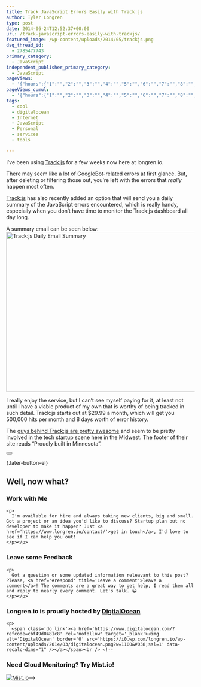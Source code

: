```yaml
---
title: Track JavaScript Errors Easily with Track:js
author: Tyler Longren
type: post
date: 2014-06-24T12:52:37+00:00
url: /track-javascript-errors-easily-with-trackjs/
featured_image: /wp-content/uploads/2014/05/trackjs.png
dsq_thread_id:
  - 2785477743
primary_category:
  - JavaScript
independent_publisher_primary_category:
  - JavaScript
pageViews:
  - '{"hours":{"1":"","2":"","3":"","4":"","5":"","6":"","7":"","8":"","9":"","10":"","11":"","12":"","13":"","14":"","15":"","16":"","17":"","18":"","19":"","20":"","21":"","22":"","23":"","24":"","25":"","26":"","27":"","28":"","29":"","30":"","31":"","32":"","33":"","34":"","35":"","36":"","37":"","38":"","39":"","40":"","41":"","42":"","43":"","44":"","45":"","46":"","47":""},"days":{"2":"","3":"","4":"","5":"","6":"","7":"","8":"","9":"","10":"","11":"","12":"","13":"","14":""},"weeks":{"3":"","4":"","5":"","6":"","7":"","8":"","9":"","10":"","11":"","12":""},"months":{"4":"","5":"","6":"","7":"","8":"","9":"","10":"","11":"","12":"","13":"","14":"","15":"","16":"","17":"","18":"","19":"","20":"","21":"","22":"","23":"","24":""}}'
pageViews_cumul:
  - '{"hours":{"1":"","2":"","3":"","4":"","5":"","6":"","7":"","8":"","9":"","10":"","11":"","12":"","13":"","14":"","15":"","16":"","17":"","18":"","19":"","20":"","21":"","22":"","23":"","24":"","25":"","26":"","27":"","28":"","29":"","30":"","31":"","32":"","33":"","34":"","35":"","36":"","37":"","38":"","39":"","40":"","41":"","42":"","43":"","44":"","45":"","46":"","47":""},"days":{"2":"","3":"","4":"","5":"","6":"","7":"","8":"","9":"","10":"","11":"","12":"","13":"","14":""},"weeks":{"3":"","4":"","5":"","6":"","7":"","8":"","9":"","10":"","11":"","12":""},"months":{"4":"","5":"","6":"","7":"","8":"","9":"","10":"","11":"","12":"","13":"","14":"","15":"","16":"","17":"","18":"","19":"","20":"","21":"","22":"","23":"","24":""}}'
tags:
  - cool
  - digitalocean
  - Internet
  - JavaScript
  - Personal
  - services
  - tools

---
```

I&#8217;ve been using [Track:js][1] for a few weeks now here at longren.io.

There may seem like a lot of GoogleBot-related errors at first glance. But, after deleting or filtering those out, you&#8217;re left with the errors that _really_ happen most often.

[Track:js][1] has also recently added an option that will send you a daily summary of the JavaScript errors encountered, which is really handy, especially when you don&#8217;t have time to monitor the Track:js dashboard all day long.

A summary email can be seen below:  
[<img loading="lazy" src="https://i0.wp.com/longren.io/wp-content/uploads/2014/06/trackjs-daily-email-1024x625.png?resize=700%2C427" alt="Track:js Daily Email Summary" width="700" height="427" class="aligncenter size-large wp-image-7112" srcset="https://i1.wp.com/www.longren.io/wp-content/uploads/2014/06/trackjs-daily-email.png?resize=1024%2C625&ssl=1 1024w, https://i1.wp.com/www.longren.io/wp-content/uploads/2014/06/trackjs-daily-email.png?resize=150%2C91&ssl=1 150w, https://i1.wp.com/www.longren.io/wp-content/uploads/2014/06/trackjs-daily-email.png?resize=300%2C183&ssl=1 300w, https://i1.wp.com/www.longren.io/wp-content/uploads/2014/06/trackjs-daily-email.png?w=1408&ssl=1 1408w" sizes="(max-width: 700px) 100vw, 700px" data-recalc-dims="1" />][2]

I really enjoy the service, but I can&#8217;t see myself paying for it, at least not until I have a viable product of my own that is worthy of being tracked in such detail. Track:js starts out at $29.99 a month, which will get you 500,000 hits per month and 8 days worth of error history.

The [guys behind Track:js are pretty awesome][3] and seem to be pretty involved in the tech startup scene here in the Midwest. The footer of their site reads &#8220;Proudly built in Minnesota&#8221;. 

<div class="wpulike wpulike-default " >
  <div class="wp_ulike_general_class wp_ulike_is_not_liked">
    <button type="button"
					aria-label="Like Button"
					data-ulike-id="6774"
					data-ulike-nonce="6f6b5c53f1"
					data-ulike-type="likeThis"
					data-ulike-template="wpulike-default"
					data-ulike-display-likers="0"
					data-ulike-disable-pophover="0"
					class="wp_ulike_btn wp_ulike_put_image wp_likethis_6774"></button><span class="count-box"></span>
  </div>
</div>

[][4]{.later-button-el}

<div class='what-next'>
  <h2>
    Well, now what?
  </h2>
  
  <div class='hire'>
    <h3>
      Work with Me
    </h3>
    
    <p>
      I'm available for hire and always taking new clients, big and small. Got a project or an idea you'd like to discuss? Startup plan but no developer to make it happen? Just <a href='https://www.longren.io/contact/'>get in touch</a>, I'd love to see if I can help you out!
    </p></p>
  </div>
  
  <div class='hire'>
    <h3>
      Leave some Feedback
    </h3>
    
    <p>
      Got a question or some updated information releavant to this post? Please, <a href='#respond' title='Leave a comment'>leave a comment</a>! The comments are a great way to get help, I read them all and reply to nearly every comment. Let's talk. 😀
    </p></p>
  </div>
  
  <div class='now-what-bottom-ad'>
    <h3>
      Longren.io is proudly hosted by <a href='https://www.digitalocean.com/?refcode=cbf49d0481c8'>DigitalOcean</a>
    </h3>
    
    <p>
      <span class='do_link'><a href='https://www.digitalocean.com/?refcode=cbf49d0481c8' rel='nofollow' target='_blank'><img alt='DigitalOcean' border='0' src='https://i0.wp.com/longren.io/wp-content/uploads/2014/03/digitalocean.png?w=1100&#038;ssl=1' data-recalc-dims="1" /></a></span><br /> <!--

<h3>Need Cloud Monitoring? Try Mist.io!</h3>

<span class='do_link'><a href='http://mist.io/?ref=tyler' rel='nofollow' target='_blank'><img alt='Mist.io' border='0' src='https://i0.wp.com/longren.io/wp-content/uploads/2014/04/mistio.jpg?w=1100&#038;ssl=1' data-recalc-dims="1"></a></span>--></div> </div>

 [1]: http://trackjs.com/
 [2]: https://i1.wp.com/longren.io/wp-content/uploads/2014/06/trackjs-daily-email.png
 [3]: http://trackjs.com/about
 [4]: #